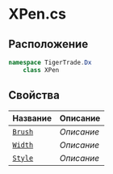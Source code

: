 
# XPen.cs
## Расположение
```csharp
namespace TigerTrade.Dx  
    class XPen
```

## Свойства
| Название | Описание |
| --- | --- |
| [`Brush`](./Свойства/Brush.md) | *Описание* |
| [`Width`](./Свойства/Width.md) | *Описание* |
| [`Style`](./Свойства/Style.md) | *Описание* |
